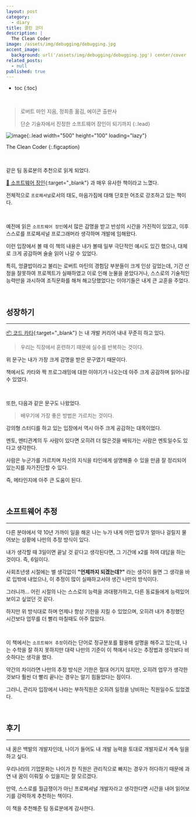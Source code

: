 ```yaml
---
layout: post
category:
  - diary
title: 클린 코더
description: |
  The Clean Coder
image: /assets/img/debugging/debugging.jpg
accent_image:
  background: url('/assets/img/debugging/debugging.jpg') center/cover
related_posts:
  - null
published: true
---
```


* toc
{:toc}
  
<br />

> 로버트 마인 지음, 정희종 옮김, 에이콘 출판사
> 
> 단순 기술자에서 진정한 소프트웨어 장인이 되기까지
{:.lead}

![image](https://user-images.githubusercontent.com/71188307/166902343-7f71cd6f-b5d4-47d2-a44b-bc2ff72f5a63.png){:.lead width="500" height="100" loading="lazy"}

The Clean Coder
{:.figcaption}

<br />

같은 팀 동료분의 추천으로 읽게 되었다.

[📕 소프트웨어 장인](https://olivahn.github.io/diary/2022-01-19-diary-31/){:target="_blank"} 과 매우 유사한 책이라고 느꼈다.

전체적으로 `프로페셔널`로서의 태도, 마음가짐에 대해 단호한 어조로 강조하고 있는 책이다.

<br />

예전에 읽은 `소프트웨어 장인`에서 많은 감명을 받고 반성의 시간을 가진적이 있었고, 이후 스스로를 프로페셔널 프로그래머라 생각하며 개발에 임해왔다.

이런 입장에서 볼 때 이 책의 내용은 내가 볼때 일부 극단적인 예시도 있긴 했으나, 대체로 크게 공감하며 술술 읽어 나갈 수 있었다.

특히, 엉클밥이라고 불리는 로버트 마틴의 경험담 부분들이 크게 인상 깊었는데, 기간 산정을 잘못하여 프로젝트가 실패하였고 이로 인해 눈물을 쏟았다거나, 스스로의 기술적인 능력만을 과시하여 조직문화를 해쳐 해고당했었다는 이야기들은 내게 큰 교훈을 주었다.

<br />

## 성장하기

---

[📦 코드 카타](https://github.com/olivahn/code-kata){:target="_blank"} 는 내 개발 커리어 내내 꾸준히 하고 있다.

> 우리는 직장에서 훈련하기 때문에 실수를 반복하는 것이다.

위 문구는 내가 가장 크게 감명을 받은 문구였기 때문이다.

책에서도 카타와 짝 프로그래밍에 대한 이야기가 나오는데 아주 크게 공감하며 읽어나갈 수 있었다.

<br />

또한, 다음과 같은 문구도 나왔었다.

> 배우기에 가장 좋은 방법은 가르치는 것이다.

강의형 스터디를 하고 있는 입장에서 역시 아주 크게 공감하는 대목이었다.

멘토, 멘티관계의 두 사람이 있다면 오히려 더 많은것을 배워가는 사람은 멘토일수도 있다고 생각한다.

사람은 누군가를 가르치며 자신의 지식을 타인에게 설명해줄 수 있을 만큼 잘 정리되어 있는지를 자가진단할 수 있다.

즉, 메타인지에 아주 큰 도움이 된다.

<br />

## 소프트웨어 추정

---

다른 분야에서 약 10년 가까이 일을 해온 나는 누가 내게 어떤 업무가 얼마나 걸릴지 물어보는 상황에 나만의 추정 방식이 있다.

내가 생각할 때 3일이면 끝날 것 같다고 생각된다면, 그 기간에 x2를 하여 대답을 하는 것이다. 즉, 6일이다.

사회초년생 시절에는 별 생각없이 **"언제까지 되겠는데?"** 라는 생각이 들면 그 생각을 바로 입밖에 내었으나, 이 추정이 많이 실패하고서야 생긴 나만의 방식이다.

그러니까... 어린 시절의 나는 스스로의 능력을 과대평가하고, 다른 동료들에게 능력있어 보이고 싶었던 것 같다.

하지만 위 방식대로 하며 언제나 항상 기한을 지킬 수 있었으며, 오히려 내가 추정했던 시간보다 업무를 더 빨리 마칠때도 아주 많았다.

<br />

이 책에서는 `소프트웨어 추정`이라는 단어로 정규분포를 활용해 설명을 해주고 있는데, 나는 수학을 잘 하지 못하지만 대략 나만의 기준이 이 책에서 나오는 추정법과 생각보다 비슷하다는 생각을 했다.

약간의 차이라면 나만의 추정 방식은 기한은 절대 어기지 않지만, 오히려 업무가 생각한것보다 훨씬 더 빨리 끝나는 경우는 알기 힘들었다는 점이다.

그러니, 관리자 입장에서 나라는 부하직원은 오히려 일정을 낭비하는 직원일수도 있었겠다.

<br />

## 후기

---

내 꿈은 백발의 개발자인데, 나이가 들어도 내 개발 능력을 토대로 개발자로서 계속 일을하고 싶다.

우리나라의 기업문화는 나이가 찬 직원은 관리직으로 빠지는 경우가 허다하기 때문에 과연 내 꿈이 이뤄질 수 있을지는 잘 모르겠다.

만약, 스스로를 월급쟁이가 아닌 프로페셔널 개발자라고 생각한다면 시간을 내어 읽어보기를 강력하게 추천하는 책이다.

이 책을 추천해준 팀 동료분에게 감사한다.

<br />


